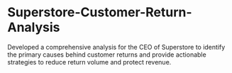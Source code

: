 # Superstore-Customer-Return-Analysis
Developed a comprehensive analysis for the CEO of Superstore to identify the primary causes behind customer returns and provide actionable strategies to reduce return volume and protect revenue.
